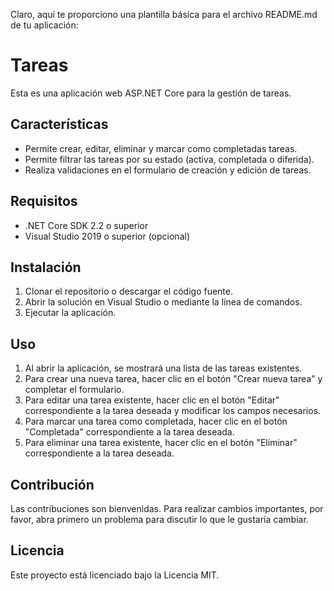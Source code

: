 Claro, aquí te proporciono una plantilla básica para el archivo README.md de tu aplicación:

# Tareas

Esta es una aplicación web ASP.NET Core para la gestión de tareas.

## Características

- Permite crear, editar, eliminar y marcar como completadas tareas.
- Permite filtrar las tareas por su estado (activa, completada o diferida).
- Realiza validaciones en el formulario de creación y edición de tareas.

## Requisitos

- .NET Core SDK 2.2 o superior
- Visual Studio 2019 o superior (opcional)

## Instalación

1. Clonar el repositorio o descargar el código fuente.
2. Abrir la solución en Visual Studio o mediante la línea de comandos.
3. Ejecutar la aplicación.

## Uso

1. Al abrir la aplicación, se mostrará una lista de las tareas existentes.
2. Para crear una nueva tarea, hacer clic en el botón "Crear nueva tarea" y completar el formulario.
3. Para editar una tarea existente, hacer clic en el botón "Editar" correspondiente a la tarea deseada y modificar los campos necesarios.
4. Para marcar una tarea como completada, hacer clic en el botón "Completada" correspondiente a la tarea deseada.
5. Para eliminar una tarea existente, hacer clic en el botón "Eliminar" correspondiente a la tarea deseada.

## Contribución

Las contribuciones son bienvenidas. Para realizar cambios importantes, por favor, abra primero un problema para discutir lo que le gustaría cambiar.

## Licencia

Este proyecto está licenciado bajo la Licencia MIT.
